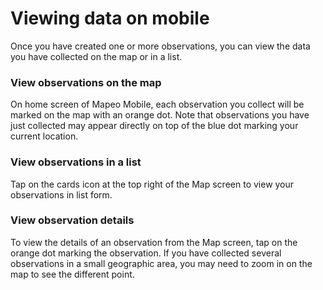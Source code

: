 # Viewing data on mobile

Once you have created one or more observations, you can view the data you have collected on the map or in a list.

### View observations on the map

On home screen of Mapeo Mobile, each observation you collect will be marked on the map with an orange dot. Note that observations you have just collected may appear directly on top of the blue dot marking your current location.

### View observations in a list

Tap on the cards icon at the top right of the Map screen to view your observations in list form.

### **View observation details**

To view the details of an observation from the Map screen, tap on the orange dot marking the observation. If you have collected several observations in a small geographic area, you may need to zoom in on the map to see the different point.

